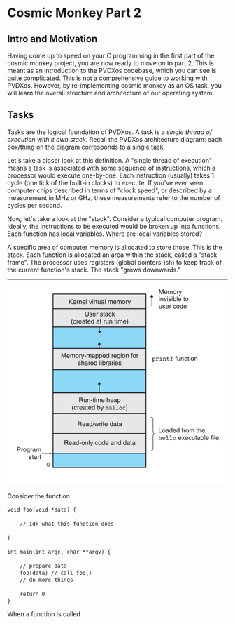 # Cosmic Monkey Part 2 

## Intro and Motivation

Having come up to speed on your C programming in the first part of the cosmic 
monkey project, you are now ready to move on to part 2. This is meant as an 
introduction to the PVDXos codebase, which you can see is quite complicated. 
This is not a comprehensive guide to working with PVDXos. However, by 
re-implementing cosmic monkey as an OS task, you will learn the overall 
structure and architecture of our operating system. 

## Tasks 

Tasks are the logical foundation of PVDXos. A task is a _single thread 
of execution with it own stack_. Recall the PVDXos architecture diagram: each 
box/thing on the diagram corresponds to a single task. 

Let's take a closer look at this definition. A "single thread of execution"
means a task is associated with some sequence of instructions, which a 
processor would execute one-by-one. Each instruction (usually) takes 1 cycle 
(one tick of the built-in clocks) to execute. If you've ever seen computer chips 
described in terms of "clock speed", or described by a measurement in MHz or 
GHz, these measurements refer to the number of cycles per second. 

Now, let's take a look at the "stack". Consider a typical computer program. 
Ideally, the instructions to be executed would be broken up into functions. 
Each function has local variables. Where are local variables stored? 

A specific area of computer memory is allocated to store those. This is the 
stack. Each function is allocated an area within the stack, called a 
"stack frame". The processor uses registers (global pointers-ish) to keep track 
of the current function's stack. The stack "grows downwards."

![Memory layout](image.png)

Consider the function: 

```
void foo(void *data) {

    // idk what this function does

}

int main(int argc, char **argv) {
    
    // prepare data
    foo(data) // call foo()
    // do more things 

    return 0
}
```

When a function is called 